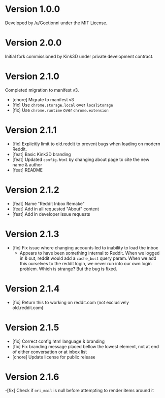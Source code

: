 # Version 1.0.0

Developed by /u/Goctionni under the MIT License.

# Version 2.0.0

Initial fork commissioned by Kink3D under private development contract.

# Version 2.1.0

Completed migration to manifest v3.

- [chore] Migrate to manifest v3
- [fix] Use `chrome.storage.local` over `localStorage`
- [fix] Use `chrome.runtime` over `chrome.extension`

# Version 2.1.1

- [fix] Explicitly limit to old.reddit to prevent bugs when loading on modern Reddit.
- [feat] Basic Kink3D branding
- [feat] Updated `config.html` by changing about page to cite the new name & author
- [feat] README

# Version 2.1.2

- [feat] Name "Reddit Inbox Remake"
- [feat] Add in all requested "About" content
- [feat] Add in developer issue requests

# Version 2.1.3

- [fix] Fix issue where changing accounts led to inability to load the inbox
  - Appears to have been something internal to Reddit. When we logged in & out, reddit would add a `cache_bust` query param. When
    we add this ourselves to the reddit login, we never run into our own login problem. Which is strange? But the bug is fixed.

# Version 2.1.4

- [fix] Return this to working on reddit.com (not exclusively old.reddit.com)

# Version 2.1.5

- [fix] Correct config.html language & branding
- [fix] Fix branding message placed bellow the lowest element, not at end of either conversation or at inbox list
- [chore] Update license for public release

# Version 2.1.6 

-[fix] Check if `ori_mail` is null before attempting to render items around it